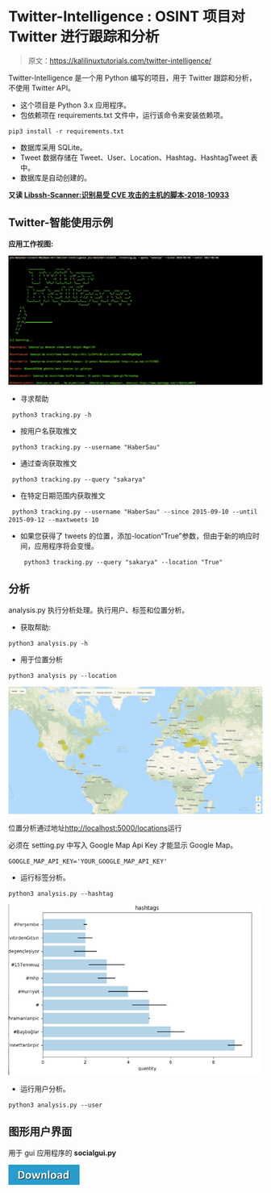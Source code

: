 # Twitter-Intelligence : OSINT 项目对 Twitter 进行跟踪和分析

> 原文：<https://kalilinuxtutorials.com/twitter-intelligence/>

Twitter-Intelligence 是一个用 Python 编写的项目，用于 Twitter 跟踪和分析，不使用 Twitter API。

*   这个项目是 Python 3.x 应用程序。
*   包依赖项在 requirements.txt 文件中，运行该命令来安装依赖项。

```
pip3 install -r requirements.txt
```

*   数据库采用 SQLite。
*   Tweet 数据存储在 Tweet、User、Location、Hashtag、HashtagTweet 表中。
*   数据库是自动创建的。

**又读 [Libssh-Scanner:识别易受 CVE 攻击的主机的脚本-2018-10933](https://kalilinuxtutorials.com/libssh-scanner-vulnerable-cve-2018-10933/)**

## **Twitter-智能使用示例**

**应用工作视图:**

![](img/48d83b045874f122d156c97b45e4e2c2.png)

*   寻求帮助

```
 python3 tracking.py -h 
```

*   按用户名获取推文

```
 python3 tracking.py --username "HaberSau" 
```

*   通过查询获取推文

```
 python3 tracking.py --query "sakarya" 
```

*   在特定日期范围内获取推文

```
 python3 tracking.py --username "HaberSau" --since 2015-09-10 --until 2015-09-12 --maxtweets 10 
```

*   如果您获得了 tweets 的位置，添加-location“True”参数，但由于新的响应时间，应用程序将会变慢。

    ```
     python3 tracking.py --query "sakarya" --location "True"
    ```

## **分析**

analysis.py 执行分析处理。执行用户、标签和位置分析。

*   获取帮助:

```
python3 analysis.py -h
```

*   用于位置分析

```
python3 analysis py --location
```

![](img/db27e16c7e7a68bd8dcd7ac3063def50.png)

位置分析通过地址[http://localhost:5000/locations](http://localhost:5000/locations)运行

必须在 setting.py 中写入 Google Map Api Key 才能显示 Google Map。

```
GOOGLE_MAP_API_KEY='YOUR_GOOGLE_MAP_API_KEY'
```

*   运行标签分析。

```
python3 analysis.py --hashtag
```

![](img/4bdf090320d5baec5a327f578b9acc81.png)

*   运行用户分析。

```
python3 analysis.py --user
```

## **图形用户界面**

用于 gui 应用程序的 **socialgui.py**

[![](img/d861a9096555aeb1980fc054015933d7.png)](https://github.com/batuhaniskr/twitter-intelligence)